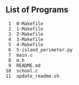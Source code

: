 ## List of Programs

     1	0-Makefile
     2	1-Makefile
     3	2-Makefile
     4	3-Makefile
     5	4-Makefile
     6	5-island_perimeter.py
     7	main.c
     8	m.h
     9	README.md
    10	school.c
    11	update_readme.sh
